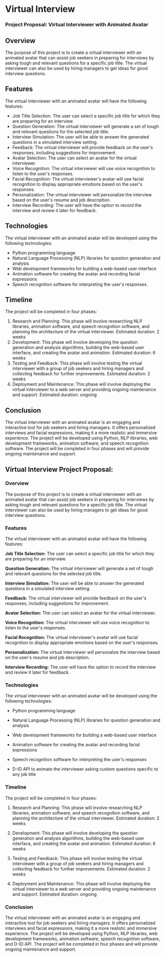 # Virtual Interview
### Project Proposal: Virtual Interviewer with Animated Avatar

## Overview
The purpose of this project is to create a virtual interviewer with an animated avatar that can assist job seekers in preparing for interviews by asking tough and relevant questions for a specific job title. The virtual interviewer can also be used by hiring managers to get ideas for good interview questions.

## Features
The virtual interviewer with an animated avatar will have the following features:
- Job Title Selection: The user can select a specific job title for which they are preparing for an interview.
- Question Generation: The virtual interviewer will generate a set of tough and relevant questions for the selected job title.
- Interview Simulation: The user will be able to answer the generated questions in a simulated interview setting.
- Feedback: The virtual interviewer will provide feedback on the user's responses, including suggestions for improvement.
- Avatar Selection: The user can select an avatar for the virtual interviewer.
- Voice Recognition: The virtual interviewer will use voice recognition to listen to the user's responses.
- Facial Recognition: The virtual interviewer's avatar will use facial recognition to display appropriate emotions based on the user's responses.
- Personalization: The virtual interviewer will personalize the interview based on the user's resume and job description.
- Interview Recording: The user will have the option to record the interview and review it later for feedback.

## Technologies
The virtual interviewer with an animated avatar will be developed using the following technologies:
- Python programming language
- Natural Language Processing (NLP) libraries for question generation and analysis
- Web development frameworks for building a web-based user interface
- Animation software for creating the avatar and recording facial expressions
- Speech recognition software for interpreting the user's responses.

## Timeline
The project will be completed in four phases:
1. Research and Planning: This phase will involve researching NLP libraries, animation software, and speech recognition software, and planning the architecture of the virtual interviewer. Estimated duration: 2 weeks
2. Development: This phase will involve developing the question generation and analysis algorithms, building the web-based user interface, and creating the avatar and animation. Estimated duration: 6 weeks
3. Testing and Feedback: This phase will involve testing the virtual interviewer with a group of job seekers and hiring managers and collecting feedback for further improvements. Estimated duration: 2 weeks
4. Deployment and Maintenance: This phase will involve deploying the virtual interviewer to a web server and providing ongoing maintenance and support. Estimated duration: ongoing

## Conclusion
The virtual interviewer with an animated avatar is an engaging and interactive tool for job seekers and hiring managers. It offers personalized interviews and facial expressions, making it a more realistic and immersive experience. The project will be developed using Python, NLP libraries, web development frameworks, animation software, and speech recognition software. The project will be completed in four phases and will provide ongoing maintenance and support.
## Virtual Interview Project Proposal: 

### Overview

The purpose of this project is to create a virtual interviewer with an animated avatar that can assist job seekers in preparing for interviews by asking tough and relevant questions for a specific job title. The virtual interviewer can also be used by hiring managers to get ideas for good interview questions.

### Features

The virtual interviewer with an animated avatar will have the following features:

**Job Title Selection:** The user can select a specific job title for which they are preparing for an interview.

**Question Generation:** The virtual interviewer will generate a set of tough and relevant questions for the selected job title.

**Interview Simulation:** The user will be able to answer the generated questions in a simulated interview setting.

**Feedback:** The virtual interviewer will provide feedback on the user's responses, including suggestions for improvement.

**Avatar Selection:** The user can select an avatar for the virtual interviewer.

**Voice Recognition:** The virtual interviewer will use voice recognition to listen to the user's responses.

**Facial Recognition:** The virtual interviewer's avatar will use facial recognition to display appropriate emotions based on the user's responses.

**Personalization:** The virtual interviewer will personalize the interview based on the user's resume and job description.

**Interview Recording:** The user will have the option to record the interview and review it later for feedback.

### Technologies

The virtual interviewer with an animated avatar will be developed using the following technologies:

- Python programming language

- Natural Language Processing (NLP) libraries for question generation and analysis

- Web development frameworks for building a web-based user interface

- Animation software for creating the avatar and recording facial expressions

- Speech recognition software for interpreting the user's responses

- D-ID API to animate the interviewer asking custom questions specific to any job title

### Timeline

The project will be completed in four phases:

1. Research and Planning: This phase will involve researching NLP libraries, animation software, and speech recognition software, and planning the architecture of the virtual interviewer. Estimated duration: 2 weeks

2. Development: This phase will involve developing the question generation and analysis algorithms, building the web-based user interface, and creating the avatar and animation. Estimated duration: 6 weeks

3. Testing and Feedback: This phase will involve testing the virtual interviewer with a group of job seekers and hiring managers and collecting feedback for further improvements. Estimated duration: 2 weeks

4. Deployment and Maintenance: This phase will involve deploying the virtual interviewer to a web server and providing ongoing maintenance and support. Estimated duration: ongoing

### Conclusion

The virtual interviewer with an animated avatar is an engaging and interactive tool for job seekers and hiring managers. It offers personalized interviews and facial expressions, making it a more realistic and immersive experience. The project will be developed using Python, NLP libraries, web development frameworks, animation software, speech recognition software, and D-ID API. The project will be completed in four phases and will provide ongoing maintenance and support.
